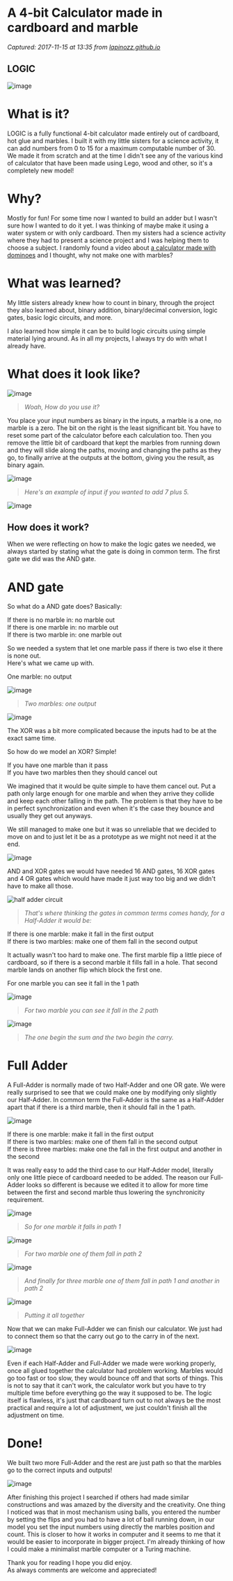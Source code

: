 # A 4-bit Calculator made in cardboard and marble

_Captured: 2017-11-15 at 13:35 from [lapinozz.github.io](http://lapinozz.github.io/learning/2016/11/19/calculator-with-caordboard-and-marbles.html)_

## LOGIC

![image](http://lapinozz.github.io/assets/image/LOGIC/logic_name_full.png)

# What is it?

LOGIC is a fully functional 4-bit calculator made entirely out of cardboard, hot glue and marbles. I built it with my little sisters for a science activity, it can add numbers from 0 to 15 for a maximum computable number of 30. We made it from scratch and at the time I didn't see any of the various kind of calculator that have been made using Lego, wood and other, so it's a completely new model!

# Why?

Mostly for fun! For some time now I wanted to build an adder but I wasn't sure how I wanted to do it yet. I was thinking of maybe make it using a water system or with only cardboard. Then my sisters had a science activity where they had to present a science project and I was helping them to choose a subject. I randomly found a video about [a calculator made with dominoes](https://www.youtube.com/watch?v=OpLU__bhu2w) and I thought, why not make one with marbles?

# What was learned?

My little sisters already knew how to count in binary, through the project they also learned about, binary addition, binary/decimal conversion, logic gates, basic logic circuits, and more.

I also learned how simple it can be to build logic circuits using simple material lying around. As in all my projects, I always try do with what I already have.

# What does it look like?

![image](http://lapinozz.github.io/assets/image/LOGIC/LOGIC-low.jpg)

> _Woah, How do you use it?_

You place your input numbers as binary in the inputs, a marble is a one, no marble is a zero. The bit on the right is the least significant bit. You have to reset some part of the calculator before each calculation too. Then you remove the little bit of cardboard that kept the marbles from running down and they will slide along the paths, moving and changing the paths as they go, to finally arrive at the outputs at the bottom, giving you the result, as binary again.

![image](http://lapinozz.github.io/assets/image/LOGIC/LOGIC-IO-low.jpg)

> _Here's an example of input if you wanted to add 7 plus 5._

![image](http://lapinozz.github.io/assets/image/LOGIC/LOGIC-7-plus-5-low.jpg)

## How does it work?

When we were reflecting on how to make the logic gates we needed, we always started by stating what the gate is doing in common term. The first gate we did was the AND gate.

# AND gate

So what do a AND gate does? Basically:

If there is no marble in: no marble out  
If there is one marble in: no marble out  
If there is two marble in: one marble out

So we needed a system that let one marble pass if there is two else it there is none out.  
Here's what we came up with.

One marble: no output

![image](http://lapinozz.github.io/assets/image/LOGIC/AND-1.gif)

> _Two marbles: one output_

![image](http://lapinozz.github.io/assets/image/LOGIC/AND-2.gif)

The XOR was a bit more complicated because the inputs had to be at the exact same time.

So how do we model an XOR? Simple!

If you have one marble than it pass  
If you have two marbles then they should cancel out

We imagined that it would be quite simple to have them cancel out. Put a path only large enough for one marble and when they arrive they collide and keep each other falling in the path. The problem is that they have to be in perfect synchronization and even when it's the case they bounce and usually they get out anyways.

We still managed to make one but it was so unreliable that we decided to move on and to just let it be as a prototype as we might not need it at the end.

![image](http://lapinozz.github.io/assets/image/LOGIC/XOR.gif)

AND and XOR gates we would have needed 16 AND gates, 16 XOR gates and 4 OR gates which would have made it just way too big and we didn't have to make all those.

![half adder circuit](http://lapinozz.github.io/assets/image/LOGIC/Half-Adder-Circuit.gif)

> _That's where thinking the gates in common terms comes handy, for a Half-Adder it would be:_

If there is one marble: make it fall in the first output  
If there is two marbles: make one of them fall in the second output

It actually wasn't too hard to make one. The first marble flip a little piece of cardboard, so if there is a second marble it fills fall in a hole. That second marble lands on another flip which block the first one.

For one marble you can see it fall in the 1 path

![image](http://lapinozz.github.io/assets/image/LOGIC/Half-Adder-1-cropped.gif)

> _For two marble you can see it fall in the 2 path_

![image](http://lapinozz.github.io/assets/image/LOGIC/Half-Adder-2-cropped.gif)

> _The one begin the sum and the two begin the carry._

# Full Adder

A Full-Adder is normally made of two Half-Adder and one OR gate. We were really surprised to see that we could make one by modifying only slightly our Half-Adder. In common term the Full-Adder is the same as a Half-Adder apart that if there is a third marble, then it should fall in the 1 path.

![image](http://lapinozz.github.io/assets/image/LOGIC/two-half-adder.png)

If there is one marble: make it fall in the first output  
If there is two marbles: make one of them fall in the second output  
If there is three marbles: make one the fall in the first output and another in the second

It was really easy to add the third case to our Half-Adder model, literally only one little piece of cardboard needed to be added. The reason our Full-Adder looks so different is because we edited it to allow for more time between the first and second marble thus lowering the synchronicity requirement.

![image](http://lapinozz.github.io/assets/image/LOGIC/Full-Adder-IO-low.jpg)

> _So for one marble it falls in path 1_

![image](http://lapinozz.github.io/assets/image/LOGIC/Full-Adder-1-cropped.gif)

> _For two marble one of them fall in path 2_

![image](http://lapinozz.github.io/assets/image/LOGIC/Full-Adder-2-cropped.gif)

> _And finally for three marble one of them fall in path 1 and another in path 2_

![image](http://lapinozz.github.io/assets/image/LOGIC/Full-Adder-3-cropped.gif)

> _Putting it all together_

Now that we can make Full-Adder we can finish our calculator. We just had to connect them so that the carry out go to the carry in of the next.

![image](http://lapinozz.github.io/assets/image/LOGIC/Full-Adder-circuit.jpg)

Even if each Half-Adder and Full-Adder we made were working properly, once all glued together the calculator had problem working. Marbles would go too fast or too slow, they would bounce off and that sorts of things. This is not to say that it can't work, the calculator work but you have to try multiple time before everything go the way it supposed to be. The logic itself is flawless, it's just that cardboard turn out to not always be the most practical and require a lot of adjustment, we just couldn't finish all the adjustment on time.

# Done!

We built two more Full-Adder and the rest are just path so that the marbles go to the correct inputs and outputs!

![image](http://lapinozz.github.io/assets/image/LOGIC/LOGIC-gates-low.jpg)

After finishing this project I searched if others had made similar constructions and was amazed by the diversity and the creativity. One thing I noticed was that in most mechanism using balls, you entered the number by setting the flips and you had to have a lot of ball running down, in our model you set the input numbers using directly the marbles position and count. This is closer to how it works in computer and it seems to me that it would be easier to incorporate in bigger project. I'm already thinking of how I could make a minimalist marble computer or a Turing machine.

Thank you for reading I hope you did enjoy.  
As always comments are welcome and appreciated!
